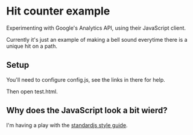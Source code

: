 # Hit counter example

Experimenting with Google's Analytics API, using their JavaScript client.

Currently it's just an example of making a bell sound everytime there is a
unique hit on a path.

## Setup

You'll need to configure config.js, see the links in there for help.

Then open test.html.

## Why does the JavaScript look a bit wierd?

I'm having a play with the
[standardjs style guide](http://standardjs.com/rules.html).

